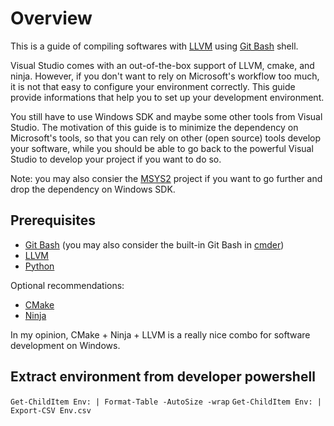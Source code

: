 # Overview
This is a guide of compiling softwares with [LLVM](https://github.com/llvm/llvm-project) using [Git Bash](https://github.com/git-for-windows/git) shell. 

Visual Studio comes with an out-of-the-box support of LLVM, cmake, and ninja. However, if you don't want to rely on Microsoft's workflow too much, it is not that easy to configure your environment correctly. This guide provide informations that help you to set up your development environment. 

You still have to use Windows SDK and maybe some other tools from Visual Studio. The motivation of this guide is to minimize the dependency on Microsoft's tools, so that you can rely on other (open source) tools develop your software, while you should be able to go back to the powerful Visual Studio to develop your project if you want to do so. 

Note: you may also consier the [MSYS2](https://www.msys2.org/) project if you want to go further and drop the dependency on Windows SDK. 

## Prerequisites
* [Git Bash](https://gitforwindows.org/) (you may also consider the built-in Git Bash in [cmder](https://github.com/cmderdev/cmder/releases))
* [LLVM](https://github.com/llvm/llvm-project/releases)
* [Python](https://www.python.org/downloads/)

Optional recommendations:

* [CMake](https://cmake.org/download)
* [Ninja](https://github.com/ninja-build/ninja/releases)

In my opinion, CMake + Ninja + LLVM is a really nice combo for software development on Windows.

## Extract environment from developer powershell

`Get-ChildItem Env: | Format-Table -AutoSize -wrap`
`Get-ChildItem Env: | Export-CSV Env.csv`
